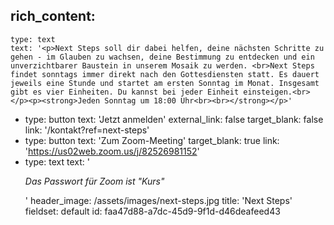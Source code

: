 rich_content:
  -
    type: text
    text: '<p>Next Steps soll dir dabei helfen, deine nächsten Schritte zu gehen - im Glauben zu wachsen, deine Bestimmung zu entdecken und ein unverzichtbarer Baustein in unserem Mosaik zu werden. <br>Next Steps findet sonntags immer direkt nach den Gottesdiensten statt. Es dauert jeweils eine Stunde und startet am ersten Sonntag im Monat. Insgesamt gibt es vier Einheiten. Du kannst bei jeder Einheit einsteigen.<br></p><p><strong>Jeden Sonntag um 18:00 Uhr<br><br></strong></p>'
  -
    type: button
    text: 'Jetzt anmelden'
    external_link: false
    target_blank: false
    link: '/kontakt?ref=next-steps'
  -
    type: button
    text: 'Zum Zoom-Meeting'
    target_blank: true
    link: 'https://us02web.zoom.us/j/82526981152'
  -
    type: text
    text: '<p><em>Das Passwort für Zoom ist "Kurs"</em></p>'
header_image: /assets/images/next-steps.jpg
title: 'Next Steps'
fieldset: default
id: faa47d88-a7dc-45d9-9f1d-d46deafeed43
